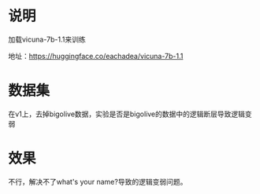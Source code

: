 # 说明

加载vicuna-7b-1.1来训练

地址：https://huggingface.co/eachadea/vicuna-7b-1.1

# 数据集


在v1上，去掉bigolive数据，实验是否是bigolive的数据中的逻辑断层导致逻辑变弱


# 效果

不行，解决不了what's your name?导致的逻辑变弱问题。